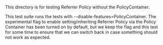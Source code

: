 This directory is for testing Referrer Policy without the PolicyContainer.

This test suite runs the tests with --disable-features=PolicyContainer. The
experimental flag to enable setting/inheriting Referrer Policy via the Policy
Container has been turned on by default, but we keep the flag and this test for
some time to ensure that we can switch back in case something should not work as
expected.
